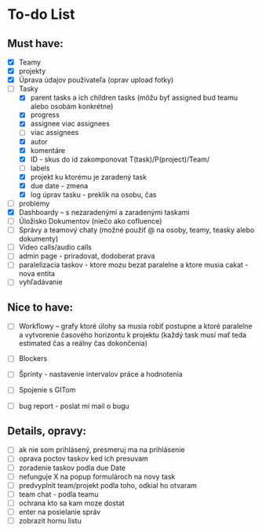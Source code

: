 #  To-do List

## Must have:
- [x] Teamy 
- [x] projekty
- [x] Úprava údajov používateľa (oprav upload fotky)
- [ ] Tasky
  - [x] parent tasks a ich children tasks (môžu byť assigned bud teamu alebo osobám konkrétne)
  - [x] progress
  - [x] assignee viac assignees
  - [ ] viac assignees
  - [x] autor
  - [x] komentáre
  - [x] ID - skus do id zakomponovat T(task)/P(project)/Team/
  - [ ] labels
  - [x] projekt ku ktorému je zaradený task
  - [x] due date - zmena
  - [x] log úprav tasku - preklik na osobu, čas 
- [ ] problémy
- [x] Dashboardy – s nezaradenými a zaradenými taskami
- [ ] Úložisko Dokumentov (niečo ako cofluence)
- [ ] Správy a teamový chaty (možné použiť @ na osoby, teamy, teasky alebo dokumenty)
- [ ] Video calls/audio calls
- [ ] admin page - priradovat, dodoberat prava
- [ ] paralelizacia taskov - ktore mozu bezat paralelne a ktore musia cakat - nova entita
- [ ] vyhľadávanie
## Nice to have:
- [ ] Workflowy – grafy ktoré úlohy sa musia robiť postupne a ktoré paralelne a vytvorenie časového horizontu k projektu (každý task musí mať teda estimated čas a reálny čas dokončenia)
- [ ] Blockers
- [ ] Šprinty - nastavenie intervalov práce a hodnotenia
- [ ] Spojenie s GITom
- [ ] bug report - poslat mi mail o bugu


## Details, opravy:
- [ ] ak nie som prihlásený, presmeruj ma na prihlásenie
- [ ] oprava poctov taskov ked ich presuvam
- [ ] zoradenie taskov podla due Date
- [ ] nefunguje X na popup formulároch na novy task
- [ ] predvyplnit team/projekt podla toho, odkial ho otvaram 
- [ ] team chat - podla teamu 
- [ ] ochrana kto sa kam moze dostat
- [ ] enter na posielanie správ
- [ ] zobrazit hornu listu
